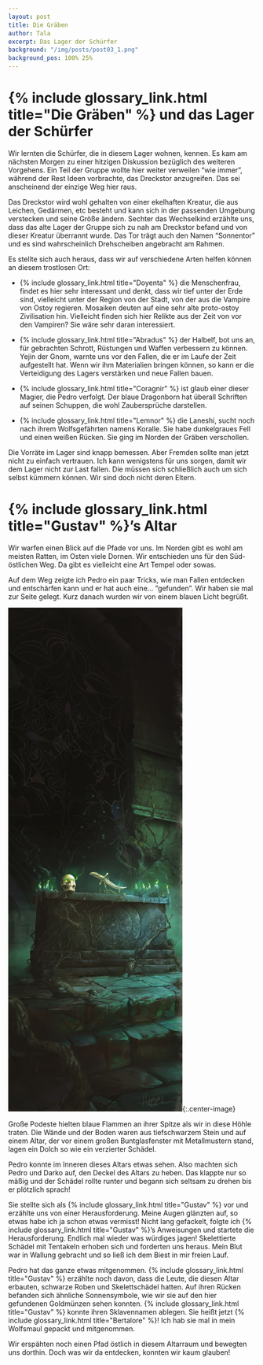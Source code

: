 ```yaml
---
layout: post
title: Die Gräben
author: Tala
excerpt: Das Lager der Schürfer
background: "/img/posts/post03_1.png"
background_pos: 100% 25%
---
```


# {% include glossary_link.html title="Die Gräben" %} und das Lager der Schürfer

Wir lernten die Schürfer, die in diesem Lager wohnen, kennen. Es kam am nächsten
Morgen zu einer hitzigen Diskussion bezüglich des weiteren Vorgehens. Ein Teil
der Gruppe wollte hier weiter verweilen “wie immer”, während der Rest Ideen
vorbrachte, das Dreckstor anzugreifen. Das sei anscheinend der einzige Weg hier
raus.

Das Dreckstor wird wohl gehalten von einer ekelhaften Kreatur, die aus Leichen,
Gedärmen, etc besteht und kann sich in der passenden Umgebung verstecken und
seine Größe ändern. Sechter das Wechselkind erzählte uns, dass das alte Lager
der Gruppe sich zu nah am Dreckstor befand und von dieser Kreatur überrannt
wurde. Das Tor trägt auch den Namen “Sonnentor” und es sind wahrscheinlich
Drehscheiben angebracht am Rahmen.

Es stellte sich auch heraus, dass wir auf verschiedene Arten helfen können an
diesem trostlosen Ort:

- {% include glossary_link.html title="Doyenta" %} die Menschenfrau, findet es hier sehr interessant und denkt, dass wir tief unter der Erde sind, vielleicht unter der Region von der Stadt, von der aus die Vampire von Ostoy regieren. Mosaiken deuten auf eine sehr alte proto-ostoy Zivilisation hin. Vielleicht finden sich hier Relikte aus der Zeit von vor den Vampiren? Sie wäre sehr daran interessiert.

- {% include glossary_link.html title="Abradus" %} der Halbelf, bot uns an, für gebrachten Schrott, Rüstungen und Waffen verbessern zu können.
Yejin der Gnom, warnte uns vor den Fallen, die er im Laufe der Zeit aufgestellt hat. Wenn wir ihm Materialien bringen können, so kann er die Verteidigung des Lagers verstärken und neue Fallen bauen.

- {% include glossary_link.html title="Coragnir" %} ist glaub einer dieser Magier, die Pedro verfolgt. Der blaue Dragonborn hat überall Schriften auf seinen Schuppen, die wohl Zaubersprüche darstellen.

- {% include glossary_link.html title="Lemnor" %} die Laneshi, sucht noch nach ihrem Wolfsgefährten namens Koralle. Sie habe dunkelgraues Fell und einen weißen Rücken. Sie ging im Norden der Gräben verschollen.

Die Vorräte im Lager sind knapp bemessen. Aber Fremden sollte man jetzt nicht zu
einfach vertrauen. Ich kann wenigstens für uns sorgen, damit wir dem Lager nicht
zur Last fallen. Die müssen sich schließlich auch um sich selbst kümmern können.
Wir sind doch nicht deren Eltern.

# {% include glossary_link.html title="Gustav" %}’s Altar

Wir warfen einen Blick auf die Pfade vor uns. Im Norden gibt es wohl am meisten
Ratten, im Osten viele Dornen. Wir entschieden uns für den Süd-östlichen Weg. Da
gibt es vielleicht eine Art Tempel oder sowas.

Auf dem Weg zeigte ich Pedro ein paar Tricks, wie man Fallen entdecken und
entschärfen kann und er hat auch eine... ”gefunden”. Wir haben sie mal zur Seite
gelegt. Kurz danach wurden wir von einem blauen Licht begrüßt.

![Altar in den Gräben](/img/posts/post03_2.png){:.center-image}

Große Podeste hielten blaue Flammen an ihrer Spitze als wir in diese Höhle
traten. Die Wände und der Boden waren aus tiefschwarzem Stein und auf einem
Altar, der vor einem großen Buntglasfenster mit Metallmustern stand, lagen ein
Dolch so wie ein verzierter Schädel.

Pedro konnte im Inneren dieses Altars etwas sehen. Also machten sich Pedro und
Darko auf, den Deckel des Altars zu heben. Das klappte nur so mäßig und der
Schädel rollte runter und begann sich seltsam zu drehen bis er plötzlich sprach!

Sie stellte sich als {% include glossary_link.html title="Gustav" %} vor und erzählte uns von einer Herausforderung.
Meine Augen glänzten auf, so etwas habe ich ja schon etwas vermisst! Nicht lang
gefackelt, folgte ich {% include glossary_link.html title="Gustav" %}’s Anweisungen und startete die Herausforderung.
Endlich mal wieder was würdiges jagen! Skelettierte Schädel mit Tentakeln
erhoben sich und forderten uns heraus. Mein Blut war in Wallung gebracht und so
ließ ich dem Biest in mir freien Lauf.

Pedro hat das ganze etwas mitgenommen. {% include glossary_link.html title="Gustav" %} erzählte noch davon, dass die
Leute, die diesen Altar erbauten, schwarze Roben und Skelettschädel hatten. Auf
ihren Rücken befanden sich ähnliche Sonnensymbole, wie wir sie auf den hier
gefundenen Goldmünzen sehen konnten. {% include glossary_link.html title="Gustav" %} konnte ihren Sklavennamen ablegen.
Sie heißt jetzt {% include glossary_link.html title="Bertalore" %}! Ich hab sie mal in mein Wolfsmaul gepackt und
mitgenommen.

Wir erspähten noch einen Pfad östlich in diesem Altarraum und bewegten uns
dorthin. Doch was wir da entdecken, konnten wir kaum glauben!
